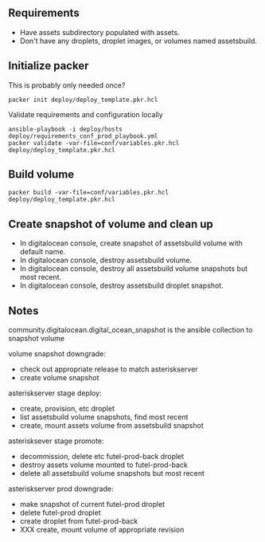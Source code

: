 ## Requirements

- Have assets subdirectory populated with assets.
- Don't have any droplets, droplet images, or volumes named assetsbuild.

## Initialize packer

This is probably only needed once?

    packer init deploy/deploy_template.pkr.hcl

Validate requirements and configuration locally

    ansible-playbook -i deploy/hosts deploy/requirements_conf_prod_playbook.yml
    packer validate -var-file=conf/variables.pkr.hcl deploy/deploy_template.pkr.hcl

## Build volume

    packer build -var-file=conf/variables.pkr.hcl deploy/deploy_template.pkr.hcl

## Create snapshot of volume and clean up

- In digitalocean console, create snapshot of assetsbuild volume with default name.
- In digitalocean console, destroy assetsbuild volume.
- In digitalocean console, destroy all assetsbuild volume snapshots but most recent.
- In digitalocean console, destroy assetsbuild droplet snapshot.

## Notes

community.digitalocean.digital_ocean_snapshot is the ansible collection to snapshot volume

volume snapshot downgrade:
- check out appropriate release to match asteriskserver
- create volume snapshot

asteriskserver stage deploy:
- create, provision, etc droplet
- list assetsbuild volume snapshots, find most recent
- create, mount assets volume from assetsbuild snapshot

asterisksever stage promote:
- decommission, delete etc futel-prod-back droplet
- destroy assets volume mounted to futel-prod-back
- delete all assetsbuild volume snapshots but most recent

asteriskserver prod downgrade:
- make snapshot of current futel-prod droplet
- delete futel-prod droplet
- create droplet from futel-prod-back
- XXX create, mount volume of appropriate revision

